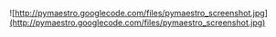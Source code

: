 ![http://pymaestro.googlecode.com/files/pymaestro_screenshot.jpg](http://pymaestro.googlecode.com/files/pymaestro_screenshot.jpg)